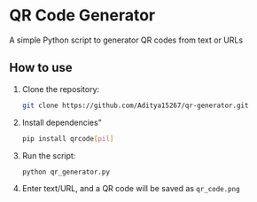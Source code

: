 # QR Code Generator

A simple Python script to generator QR codes from text or URLs

## How to use

1. Clone the repository:
    ```sh
    git clone https://github.com/Aditya15267/qr-generator.git
2. Install dependencies"
    ```sh
    pip install qrcode[pil]
3. Run the script:
    ```sh
    python qr_generator.py
4. Enter text/URL, and a QR code will be saved as `qr_code.png`

